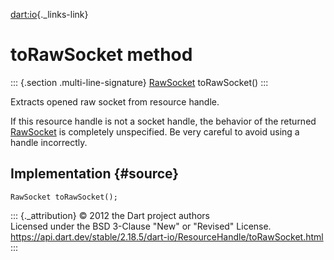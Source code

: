 [dart:io](../../dart-io/dart-io-library){._links-link}

toRawSocket method
==================

::: {.section .multi-line-signature}
[RawSocket](../rawsocket-class) toRawSocket()
:::

Extracts opened raw socket from resource handle.

If this resource handle is not a socket handle, the behavior of the
returned [RawSocket](../rawsocket-class) is completely unspecified. Be
very careful to avoid using a handle incorrectly.

Implementation {#source}
--------------

``` {.language-dart data-language="dart"}
RawSocket toRawSocket();
```

::: {._attribution}
© 2012 the Dart project authors\
Licensed under the BSD 3-Clause \"New\" or \"Revised\" License.\
<https://api.dart.dev/stable/2.18.5/dart-io/ResourceHandle/toRawSocket.html>
:::
